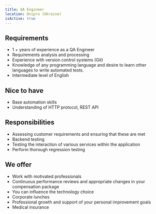 ```yaml
---
title: QA Engineer
location: Dnipro (Ukraine)
isActive: true
--- 
```

## **Requirements**

* 1 + years of experience as a QA Engineer
* Requirements analysis and processing
* Experience with version control systems (Git)
* Knowledge of any programming language and desire to learn other languages to write automated tests.
* Intermediate level of English

## **Nice to have**

* Base automation skills
* Understanding of HTTP protocol, REST API

## **Responsibilities**

* Assessing customer requirements and ensuring that these are met
* Backend testing
* Testing the interaction of various services within the application
* Perform thorough regression testing

## **We offer**

* Work with motivated professionals
* Continuous performance reviews and appropriate changes in your compensation package
* You can influence the technology choice
* Corporate lunches
* Professional growth and support of your personal improvement goals
* Medical insurance